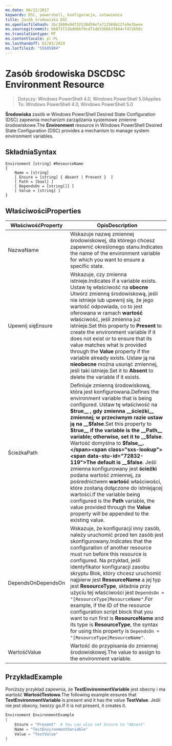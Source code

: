 ```yaml
---
ms.date: 06/12/2017
keywords: DSC, powershell, konfiguracja, ustawienia
title: Zasób środowiska DSC
ms.openlocfilehash: 2bc1600a9df32538d59efa712569b12fa9e3beee
ms.sourcegitcommit: b6871f21bd666f9cd71dd336bb3f844cf472b56c
ms.translationtype: MT
ms.contentlocale: pl-PL
ms.lasthandoff: 02/03/2019
ms.locfileid: "55685984"
---
```

# <a name="dsc-environment-resource"></a><span data-ttu-id="72832-103">Zasób środowiska DSC</span><span class="sxs-lookup"><span data-stu-id="72832-103">DSC Environment Resource</span></span>

> <span data-ttu-id="72832-104">Dotyczy: Windows PowerShell 4.0, Windows PowerShell 5.0</span><span class="sxs-lookup"><span data-stu-id="72832-104">Applies To: Windows PowerShell 4.0, Windows PowerShell 5.0</span></span>

<span data-ttu-id="72832-105">__Środowiska__ zasób w Windows PowerShell Desired State Configuration (DSC) zapewnia mechanizm zarządzania systemowe zmienne środowiskowe.</span><span class="sxs-lookup"><span data-stu-id="72832-105">The __Environment__ resource in Windows PowerShell Desired State Configuration (DSC) provides a mechanism to manage system environment variables.</span></span>

## <a name="syntax"></a><span data-ttu-id="72832-106">Składnia</span><span class="sxs-lookup"><span data-stu-id="72832-106">Syntax</span></span>
``` mof
Environment [string] #ResourceName
{
    Name = [string]
    [ Ensure = [string] { Absent | Present }  ]
    [ Path = [bool] ]
    [ DependsOn = [string[]] ]
    [ Value = [string] ]
}
```

## <a name="properties"></a><span data-ttu-id="72832-107">Właściwości</span><span class="sxs-lookup"><span data-stu-id="72832-107">Properties</span></span>

|  <span data-ttu-id="72832-108">Właściwość</span><span class="sxs-lookup"><span data-stu-id="72832-108">Property</span></span>  |  <span data-ttu-id="72832-109">Opis</span><span class="sxs-lookup"><span data-stu-id="72832-109">Description</span></span>   |
|---|---|
| <span data-ttu-id="72832-110">Nazwa</span><span class="sxs-lookup"><span data-stu-id="72832-110">Name</span></span>| <span data-ttu-id="72832-111">Wskazuje nazwę zmiennej środowiskowej, dla którego chcesz zapewnić określonego stanu.</span><span class="sxs-lookup"><span data-stu-id="72832-111">Indicates the name of the environment variable for which you want to ensure a specific state.</span></span>|
| <span data-ttu-id="72832-112">Upewnij się</span><span class="sxs-lookup"><span data-stu-id="72832-112">Ensure</span></span>| <span data-ttu-id="72832-113">Wskazuje, czy zmienna istnieje.</span><span class="sxs-lookup"><span data-stu-id="72832-113">Indicates if a variable exists.</span></span> <span data-ttu-id="72832-114">Ustaw tę właściwość na __obecne__ Utwórz zmienną środowiskową, jeśli nie istnieje lub upewnij się, że jego wartość odpowiada, co to jest oferowana w ramach __wartość__ właściwość, jeśli zmienna już istnieje.</span><span class="sxs-lookup"><span data-stu-id="72832-114">Set this property to __Present__ to create the environment variable if it does not exist or to ensure that its value matches what is provided through the __Value__ property if the variable already exists.</span></span> <span data-ttu-id="72832-115">Ustaw ją na __nieobecne__ można usunąć zmiennej, jeśli taki istnieje.</span><span class="sxs-lookup"><span data-stu-id="72832-115">Set it to __Absent__ to delete the variable if it exists.</span></span>|
| <span data-ttu-id="72832-116">Ścieżka</span><span class="sxs-lookup"><span data-stu-id="72832-116">Path</span></span>| <span data-ttu-id="72832-117">Definiuje zmienną środowiskową, która jest konfigurowana.</span><span class="sxs-lookup"><span data-stu-id="72832-117">Defines the environment variable that is being configured.</span></span> <span data-ttu-id="72832-118">Ustaw tę właściwość na __$true__ , gdy zmienna __ścieżki__ zmiennej; w przeciwnym razie ustaw ją na __$false__.</span><span class="sxs-lookup"><span data-stu-id="72832-118">Set this property to __$true__ if the variable is the __Path__ variable; otherwise, set it to __$false__.</span></span> <span data-ttu-id="72832-119">Wartość domyślna to __$false__.</span><span class="sxs-lookup"><span data-stu-id="72832-119">The default is __$false__.</span></span> <span data-ttu-id="72832-120">Jeśli zmienna konfigurowany jest __ścieżki__ podana wartość zmiennej, za pośrednictwem __wartość__ właściwości, które zostaną dołączone do istniejącej wartości.</span><span class="sxs-lookup"><span data-stu-id="72832-120">If the variable being configured is the __Path__ variable, the value provided through the __Value__ property will be appended to the existing value.</span></span>|
| <span data-ttu-id="72832-121">DependsOn</span><span class="sxs-lookup"><span data-stu-id="72832-121">DependsOn</span></span> | <span data-ttu-id="72832-122">Wskazuje, że konfiguracji inny zasób, należy uruchomić przed ten zasób jest skonfigurowany.</span><span class="sxs-lookup"><span data-stu-id="72832-122">Indicates that the configuration of another resource must run before this resource is configured.</span></span> <span data-ttu-id="72832-123">Na przykład, jeśli identyfikator konfiguracji zasobu skryptu Blok, który chcesz uruchomić najpierw jest __ResourceName__ a jej typ jest __ResourceType__, składnia przy użyciu tej właściwości jest `DependsOn = "[ResourceType]ResourceName"`.</span><span class="sxs-lookup"><span data-stu-id="72832-123">For example, if the ID of the resource configuration script block that you want to run first is __ResourceName__ and its type is __ResourceType__, the syntax for using this property is `DependsOn = "[ResourceType]ResourceName"`.</span></span>|
| <span data-ttu-id="72832-124">Wartość</span><span class="sxs-lookup"><span data-stu-id="72832-124">Value</span></span>| <span data-ttu-id="72832-125">Wartość do przypisania do zmiennej środowiskowej.</span><span class="sxs-lookup"><span data-stu-id="72832-125">The value to assign to the environment variable.</span></span>|

## <a name="example"></a><span data-ttu-id="72832-126">Przykład</span><span class="sxs-lookup"><span data-stu-id="72832-126">Example</span></span>

<span data-ttu-id="72832-127">Poniższy przykład zapewnia, że __TestEnvironmentVariable__ jest obecny i ma wartość __WartośćTestowa__.</span><span class="sxs-lookup"><span data-stu-id="72832-127">The following example ensures that __TestEnvironmentVariable__ is present and it has the value __TestValue__.</span></span> <span data-ttu-id="72832-128">Jeśli nie jest obecny, tworzy go.</span><span class="sxs-lookup"><span data-stu-id="72832-128">If it is not present, it creates it.</span></span>

```powershell
Environment EnvironmentExample
{
    Ensure = "Present"  # You can also set Ensure to "Absent"
    Name = "TestEnvironmentVariable"
    Value = "TestValue"
}
```